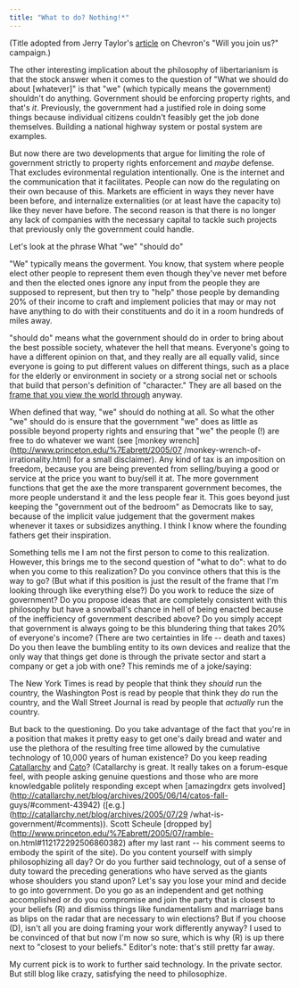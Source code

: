 ```yaml
---
title: "What to do? Nothing!*"
---
```

(Title adopted from Jerry Taylor's [article](http://www.willyoujoinus.com/discussion/more.aspx#expertB) on Chevron's "Will you join us?" campaign.)

The other interesting implication about the philosophy of libertarianism is
that the stock answer when it comes to the question of "What we should do
about [whatever]" is that "we" (which typically means the government)
shouldn't do anything. Government should be enforcing property rights, and
that's _it_. Previously, the government had a justified role in doing some
things because individual citizens couldn't feasibly get the job done
themselves. Building a national highway system or postal system are examples.


But now there are two developments that argue for limiting the role of
government strictly to property rights enforcement and _maybe_ defense. That
excludes evironmental regulation intentionally. One is the internet and the
communication that it facilitates. People can now do the regulating on their
own because of this. Markets are efficient in ways they never have been
before, and internalize externalities (or at least have the capacity to) like
they never have before. The second reason is that there is no longer any lack
of companies with the necessary capital to tackle such projects that
previously only the government could handle.


Let's look at the phrase What "we" "should do"


"We" typically means the goverment. You know, that system where people elect
other people to represent them even though they've never met before and then
the elected ones ignore any input from the people they are supposed to
represent, but then try to "help" those people by demanding 20% of their
income to craft and implement policies that may or may not have anything to do
with their constituents and do it in a room hundreds of miles away.


"should do" means what the government should do in order to bring about the
best possible society, whatever the hell that means. Everyone's going to have
a different opinion on that, and they really are all equally valid, since
everyone is going to put different values on different things, such as a place
for the elderly or environment in society or a strong social net or schools
that build that person's definition of "character." They are all based on the
[frame that you view the world
through](http://www.princeton.edu/%7Eabrett/2005/07/framing.html) anyway.


When defined that way, "we" should do nothing at all. So what the other "we"
should do is ensure that the government "we" does as little as possible beyond
property rights and ensuring that "we" the people (!) are free to do whatever
we want (see [monkey wrench](http://www.princeton.edu/%7Eabrett/2005/07
/monkey-wrench-of-irrationality.html) for a small disclaimer). Any kind of tax
is an imposition on freedom, because you are being prevented from
selling/buying a good or service at the price you want to buy/sell it at. The
more government functions that get the axe the more transparent government
becomes, the more people understand it and the less people fear it. This goes
beyond just keeping the "government out of the bedroom" as Democrats like to
say, because of the implicit value judgement that the goverment makes whenever
it taxes or subsidizes anything. I think I know where the founding fathers get
their inspiration.


Something tells me I am not the first person to come to this realization.
However, this brings me to the second question of "what to do": what to do
when you come to this realization? Do you convince others that this is the way
to go? (But what if this position is just the result of the frame that I'm
looking through like everything else?) Do you work to reduce the size of
government? Do you propose ideas that are completely consistent with this
philosophy but have a snowball's chance in hell of being enacted because of
the inefficiency of government described above? Do you simply accept that
government is always going to be this blundering thing that takes 20% of
everyone's income? (There are two certainties in life -- death and taxes) Do
you then leave the bumbling entity to its own devices and realize that the
only way that things get done is through the private sector and start a
company or get a job with one? This reminds me of a joke/saying:


The New York Times is read by people that think they _should_ run the country,
the Washington Post is read by people that think they _do_ run the country,
and the Wall Street Journal is read by people that _actually_ run the country.


But back to the questioning. Do you take advantage of the fact that you're in
a position that makes it pretty easy to get one's daily bread and water and
use the plethora of the resulting free time allowed by the cumulative
technology of 10,000 years of human existence? Do you keep reading
[Catallarchy](http://catallarchy.net/) and [Cato](http://www.cato.org/)?
(Catallarchy is great. It really takes on a forum-esque feel, with people
asking genuine questions and those who are more knowledgable politely
responding except when [amazingdrx gets
involved](http://catallarchy.net/blog/archives/2005/06/14/catos-fall-
guys/#comment-43942) ([e.g.](http://catallarchy.net/blog/archives/2005/07/29
/what-is-government/#comments)). Scott Scheule [dropped
by](http://www.princeton.edu/%7Eabrett/2005/07/ramble-
on.html#112172292506860382) after my last rant -- his comment seems to embody
the spirit of the site). Do you content yourself with simply philosophizing
all day? Or do you further said technology, out of a sense of duty toward the
preceding generations who have served as the giants whose shoulders you stand
upon? Let's say you lose your mind and decide to go into government. Do you go
as an independent and get nothing accomplished or do you compromise and join
the party that is closest to your beliefs (R) and dismiss things like
fundamentalism and marriage bans as blips on the radar that are necessary to
win elections? But if you choose (D), isn't all you are doing framing your
work differently anyway? I used to be convinced of that but now I'm now so
sure, which is why (R) is up there next to "closest to your beliefs." Editor's
note: that's still pretty far away.


My current pick is to work to further said technology. In the private sector.
But still blog like crazy, satisfying the need to philosophize.
